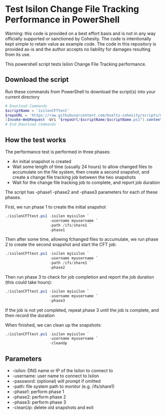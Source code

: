 # Test Isilon Change File Tracking Performance in PowerShell

Warning: this code is provided on a best effort basis and is not in any way officially supported or sanctioned by Cohesity. The code is intentionally kept simple to retain value as example code. The code in this repository is provided as-is and the author accepts no liability for damages resulting from its use.

This powershell script tests Isilon Change File Tracking performance.

## Download the script

Run these commands from PowerShell to download the script(s) into your current directory

```powershell
# Download Commands
$scriptName = 'isilonCFTtest'
$repoURL = 'https://raw.githubusercontent.com/bseltz-cohesity/scripts/master/powershell'
(Invoke-WebRequest -Uri "$repoUrl/$scriptName/$scriptName.ps1").content | Out-File "$scriptName.ps1"; (Get-Content "$scriptName.ps1") | Set-Content "$scriptName.ps1"
# End Download Commands
```

## How the test works

The performance test is performed in three phases:

* An initial snapshot is created
* Wait some length of time (usually 24 hours) to allow changed files to accumulate on the file system, then create a second snapshot, and create a change file tracking job between the two snapshots
* Wait for the change file tracking job to complete, and report job duration

The script has -phase1 -phase2 and -phase3 parameters for each of these phases.

First, we run phase 1 to create the initial snapshot

```powershell
./isilonCFTtest.ps1 -isilon myisilon `
                    -username myusername `
                    -path /ifs/share1 `
                    -phase1
```

Then after some time, allowing fchanged files to accumulate, we run phase 2 to create the second snapshot and start the CFT job:

```powershell
./isilonCFTtest.ps1 -isilon myisilon `
                    -username myusername `
                    -path /ifs/share1 `
                    -phase2
```

Then run phase 3 to check for job completion and report the job duration (this could take hours):

```powershell
./isilonCFTtest.ps1 -isilon myisilon `
                    -username myusername `
                    -phase3
```

If the job is not yet completed, repeat phase 3 until the job is complete, and then record the duration

When finished, we can clean up the snapshots:

```powershell
./isilonCFTtest.ps1 -isilon myisilon `
                    -username myusername `
                    -cleanUp
```

## Parameters

* -isilon: DNS name or IP of the Isilon to connect to
* -username: user name to connect to Isilon
* -password: (optional) will prompt if omitted
* -path: file system path to monitor (e.g. /ifs/share1)
* -phase1: perform phase 1
* -phase2: perform phase 2
* -phase3: perform phase 3
* -cleanUp: delete old snapshots and exit
